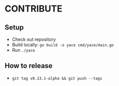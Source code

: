 # CONTRIBUTE

## Setup
* Check out repository
* Build locally: `go build -o yace cmd/yace/main.go`
* Run `./yace`

## How to release
* `git tag v0.13.1-alpha && git push --tags`
